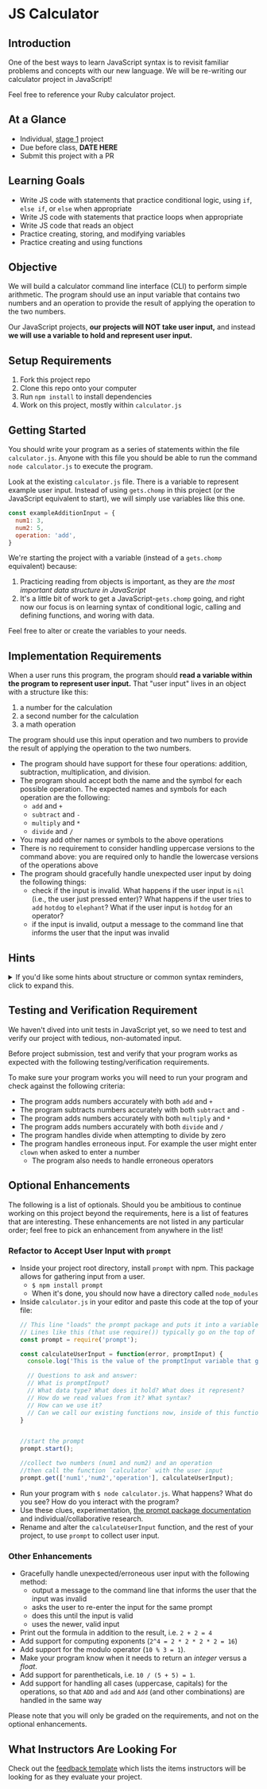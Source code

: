 # JS Calculator

## Introduction

One of the best ways to learn JavaScript syntax is to revisit familiar problems and concepts with our new language. We will be re-writing our calculator project in JavaScript!

Feel free to reference your Ruby calculator project.

## At a Glance

- Individual, [stage 1](https://github.com/Ada-Developers-Academy/pedagogy/blob/master/classroom/rule-of-three.md#stage-1) project
- Due before class, **DATE HERE**
- Submit this project with a PR

## Learning Goals

- Write JS code with statements that practice conditional logic, using `if`, `else if`, or `else`  when appropriate
- Write JS code with statements that practice loops when appropriate
- Write JS code that reads an object
- Practice creating, storing, and modifying variables
- Practice creating and using functions

## Objective

We will build a calculator command line interface (CLI) to perform simple arithmetic. The program should use an input variable that contains two numbers and an operation to provide the result of applying the operation to the two numbers.

Our JavaScript projects, **our projects will NOT take user input,** and instead **we will use a variable to hold and represent user input.**

## Setup Requirements

1. Fork this project repo
1. Clone this repo onto your computer
1. Run `npm install` to install dependencies
1. Work on this project, mostly within `calculator.js`

## Getting Started

You should write your program as a series of statements within the file `calculator.js`. Anyone with this file you should be able to run the command `node calculator.js` to execute the program.

Look at the existing `calculator.js` file. There is a variable to represent example user input. Instead of using `gets.chomp` in this project (or the JavaScript equivalent to start), we will simply use variables like this one.

```javascript
const exampleAdditionInput = {
  num1: 3,
  num2: 5,
  operation: 'add',
}
```

We're starting the project with a variable (instead of a `gets.chomp` equivalent) because:

1. Practicing reading from objects is important, as they are *the most important data structure in JavaScript*
1. It's a little bit of work to get a JavaScript-`gets.chomp` going, and right now our focus is on learning syntax of conditional logic, calling and defining functions, and woring with data.

Feel free to alter or create the variables to your needs.

## Implementation Requirements

When a user runs this program, the program should **read a variable within the program to represent user input.** That "user input" lives in an object with a structure like this:

1. a number for the calculation
1. a second number for the calculation
1. a math operation

The program should use this input operation and two numbers to provide the result of applying the operation to the two numbers.

- The program should have support for these four operations: addition, subtraction, multiplication, and division.
- The program should accept both the name and the symbol for each possible operation. The expected names and symbols for each operation are the following:
  - `add` and `+`
  - `subtract` and `-`
  - `multiply` and `*`
  - `divide` and `/`
- You may add other names or symbols to the above operations
- There is no requirement to consider handling uppercase versions to the command above: you are required only to handle the lowercase versions of the operations above
- The program should gracefully handle unexpected user input by doing the following things:
  - check if the input is invalid. What happens if the user input is `nil` (i.e., the user just pressed enter)? What happens if the user tries to `add` `hotdog` to `elephant`? What if the user input is `hotdog` for an operator?
  - if the input is invalid, output a message to the command line that informs the user that the input was invalid

## Hints

<details>

  <summary>
    If you'd like some hints about structure or common syntax reminders, click to expand this.
  </summary>

  Consider structuring your file like this:

  1. At the top of your file, define a `const` variable that represents user input. Feel free to use the example variable we gave you, and rename the variable or values as appropriate.
  2. In the middle of your file, define a function named `calculate`. This function should take in one parameter named `input`.
  3. At the end of your file, call the function named `calculate`, and pass in the example user input variable you created at the top of your file. This line of code probably looks like `calculate(exampleAdditionInput)`

  Other things to consider:

  - The `if... else if... else` syntax is very different and a lot more strict in JS than in Ruby
  - There *is* a `switch` statement in JavaScript
  - Testing equality on strings in JS usually uses `===`, not `==` like in Ruby
  - Reading values from key-value pairs in objects (the thing that looks like a Ruby hash) can use either dot-notation or bracket-notation
  - Make plenty of helper functions! This will help you organize your code

</details>

## Testing and Verification Requirement

We haven't dived into unit tests in JavaScript yet, so we need to test and verify our project with tedious, non-automated input.

Before project submission, test and verify that your program works as expected with the following testing/verification requirements.

To make sure your program works you will need to run your program and check against the following criteria:
*  The program adds numbers accurately with both `add` and `+`
*  The program subtracts numbers accurately with both `subtract` and `-`
*  The program adds numbers accurately with both `multiply` and `*`
*  The program adds numbers accurately with both `divide` and `/`
*  The program handles divide when attempting to divide by zero
*  The program handles erroneous input.  For example the user might enter `clown` when asked to enter a number
    *  The program also needs to handle erroneous operators

## Optional Enhancements

The following is a list of optionals. Should you be ambitious to continue working on this project beyond the requirements, here is a list of features that are interesting. These enhancements are not listed in any particular order; feel free to pick an enhancement from anywhere in the list!

### Refactor to Accept User Input with `prompt`

- Inside your project root directory, install `prompt` with npm. This package allows for gathering input from a user.
  + `$ npm install prompt`
  + When it's done, you should now have a directory called `node_modules`
- Inside `calculator.js` in your editor and paste this code at the top of your file:
  ```javascript
  // This line "loads" the prompt package and puts it into a variable we can use called prompt
  // Lines like this (that use require()) typically go on the top of the file
  const prompt = require('prompt');
  
  const calculateUserInput = function(error, promptInput) {
    console.log('This is the value of the promptInput variable that got passed in by prompt, after our prompt package collect user input', promptInput);

    // Questions to ask and answer:
    // What is promptInput?
    // What data type? What does it hold? What does it represent?
    // How do we read values from it? What syntax?
    // How can we use it?
    // Can we call our existing functions now, inside of this function?
  }  
  

  //start the prompt
  prompt.start();

  //collect two numbers (num1 and num2) and an operation
  //then call the function `calculator` with the user input
  prompt.get(['num1','num2','operation'], calculateUserInput);
  ```
- Run your program with `$ node calculator.js`. What happens? What do you see? How do you interact with the program?
- Use these clues, experimentation, [the prompt package documentation](https://github.com/flatiron/prompt) and individual/collaborative research.
- Rename and alter the `calculateUserInput` function, and the rest of your project, to use `prompt` to collect user input.

### Other Enhancements

- Gracefully handle unexpected/erroneous user input with the following method:
  - output a message to the command line that informs the user that the input was invalid
  - asks the user to re-enter the input for the same prompt
  - does this until the input is valid
  - uses the newer, valid input
- Print out the formula in addition to the result, i.e. `2 + 2 = 4`
- Add support for computing exponents (`2^4 = 2 * 2 * 2 * 2 = 16`)
- Add support for the modulo operator (`10 % 3 = 1`).
- Make your program know when it needs to return an _integer_ versus a _float_.
- Add support for parentheticals, i.e. `10 / (5 + 5) = 1`.
- Add support for handling all cases (uppercase, capitals) for the operations, so that `ADD` and `add` and `Add` (and other combinations) are handled in the same way

Please note that you will only be graded on the requirements, and not on the optional enhancements.

## What Instructors Are Looking For

Check out the [feedback template](feedback.md) which lists the items instructors will be looking for as they evaluate your project.